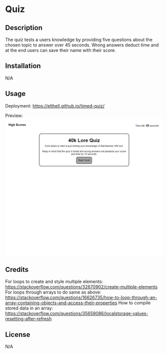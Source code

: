 # Quiz

## Description
The quiz tests a users knowledge by providing five questions about the chosen topic to answer over 45 seconds. Wrong answers deduct time and at the end users can save their name with their score.

## Installation
N/A

## Usage
Deployment: https://elthell.github.io/timed-quiz/

Preview:
![A white page with a textbox in the center labeled "40k lore quiz. In the upper left it says "High Scores" and in the upper left is a timer.](https://github.com/elthell/timed-quiz/blob/main/assets/images/quiz-img.png?raw=true)

## Credits
For loops to create and style multiple elements: https://stackoverflow.com/questions/32670902/create-multiple-elements
For loops through arrays to do same as above: https://stackoverflow.com/questions/16626735/how-to-loop-through-an-array-containing-objects-and-access-their-properties
How to compile stored data in an array: https://stackoverflow.com/questions/35659086/localstorage-values-resetting-after-refresh

## License
N/A